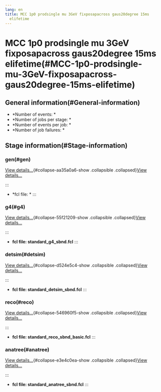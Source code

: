 ```yaml
---
lang: en
title: MCC 1p0 prodsingle mu 3GeV fixposapacross gaus20degree 15ms
  elifetime
---
```




MCC 1p0 prodsingle mu 3GeV fixposapacross gaus20degree 15ms elifetime(#MCC-1p0-prodsingle-mu-3GeV-fixposapacross-gaus20degree-15ms-elifetime)
==============================================================================================================================================================



General information(#General-information) 
----------------------------------------------------------

-   \*Number of events: \*
-   \*Number of jobs per stage: \*
-   \*Number of events per job: \*
-   \*Number of job failures: \*



Stage information(#Stage-information) 
------------------------------------------------------



### gen(#gen) 

[View details\...](#){#collapse-aa35a0a6-show .collapsible
.collapsed}[View details\...](#)

::: 
-   \*fcl file: \*
:::



### g4(#g4) 

[View details\...](#){#collapse-55f21209-show .collapsible
.collapsed}[View details\...](#)

::: 
-   **fcl file: standard\_g4\_sbnd.fcl**
:::



### detsim(#detsim) 

[View details\...](#){#collapse-d524e5c4-show .collapsible
.collapsed}[View details\...](#)

::: 
-   **fcl file: standard\_detsim\_sbnd.fcl**
:::



### reco(#reco) 

[View details\...](#){#collapse-546960f5-show .collapsible
.collapsed}[View details\...](#)

::: 
-   **fcl file: standard\_reco\_sbnd\_basic.fcl**
:::



### anatree(#anatree) 

[View details\...](#){#collapse-e3e4c0ea-show .collapsible
.collapsed}[View details\...](#)

::: 
-   **fcl file: standard\_anatree\_sbnd.fcl**
:::
